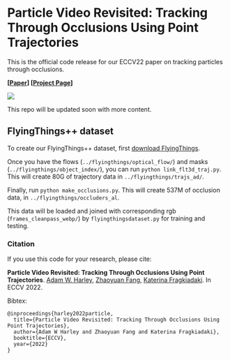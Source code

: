 # Particle Video Revisited: Tracking Through Occlusions Using Point Trajectories

This is the official code release for our ECCV22 paper on tracking particles through occlusions. 

**[[Paper](https://arxiv.org/abs/2204.04153)] [[Project Page](https://particle-video-revisited.github.io/)]**

<img src='https://particle-video-revisited.github.io/images/fig1.png'>

This repo will be updated soon with more content.

## FlyingThings++ dataset

To create our FlyingThings++ dataset, first [download FlyingThings](https://lmb.informatik.uni-freiburg.de/resources/datasets/SceneFlowDatasets.en.html).

Once you have the flows (`../flyingthings/optical_flow/`) and masks (`../flyingthings/object_index/`), you can run `python link_flt3d_traj.py`. This will create 80G of trajectory data in `../flyingthings/trajs_ad/`.

Finally, run `python make_occlusions.py`. This will create 537M of occlusion data, in `../flyingthings/occluders_al`.

This data will be loaded and joined with corresponding rgb (`frames_cleanpass_webp/`) by `flyingthingsdataset.py` for training and testing.

### Citation

If you use this code for your research, please cite:

**Particle Video Revisited: Tracking Through Occlusions Using Point Trajectories**.
[Adam W. Harley](https://cs.cmu.edu/~aharley),
[Zhaoyuan Fang](https://zfang399.github.io/),
[Katerina Fragkiadaki](http://cs.cmu.edu/~katef/). In ECCV 2022.

Bibtex:
```
@inproceedings{harley2022particle,
  title={Particle Video Revisited: Tracking Through Occlusions Using Point Trajectories},
  author={Adam W Harley and Zhaoyuan Fang and Katerina Fragkiadaki},
  booktitle={ECCV},
  year={2022}
}
```

